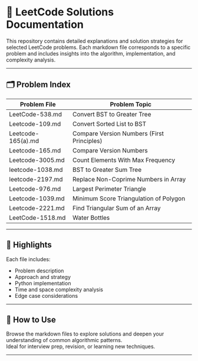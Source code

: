 # 📘 LeetCode Solutions Documentation

This repository contains detailed explanations and solution strategies for selected LeetCode problems. Each markdown file corresponds to a specific problem and includes insights into the algorithm, implementation, and complexity analysis.

---

## 🗂️ Problem Index

| Problem File         | Problem Topic                         |
|----------------------|---------------------------------------|
| LeetCode-538.md      | Convert BST to Greater Tree           |
| Leetcode-109.md      | Convert Sorted List to BST            |
| Leetcode-165(a).md   | Compare Version Numbers (First Principles) |
| Leetcode-165.md      | Compare Version Numbers               |
| Leetcode-3005.md     | Count Elements With Max Frequency     |
| leetcode-1038.md     | BST to Greater Sum Tree               |
| leetcode-2197.md     | Replace Non-Coprime Numbers in Array  |
| Leetcode-976.md      | Largest Perimeter Triangle            |
| Leetcode-1039.md     | Minimum Score Triangulation of Polygon |
| Leetcode-2221.md     | Find Triangular Sum of an Array        |
|LeetCode-1518.md      | Water Bottles                          |
---

## 📌 Highlights

Each file includes:
- Problem description
- Approach and strategy
- Python implementation
- Time and space complexity analysis
- Edge case considerations

---

## 🚀 How to Use

Browse the markdown files to explore solutions and deepen your understanding of common algorithmic patterns.  
Ideal for interview prep, revision, or learning new techniques.

---
